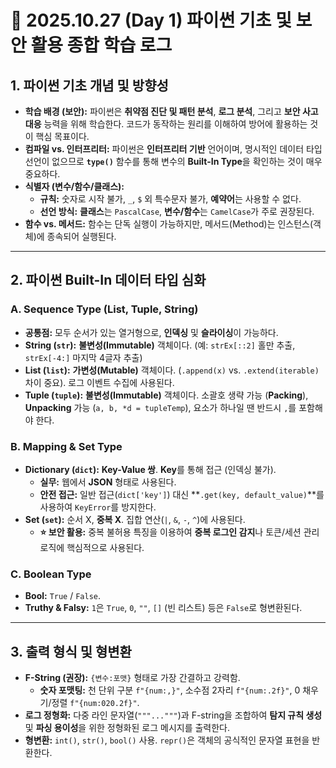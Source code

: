 # 🧠 2025.10.27 (Day 1) 파이썬 기초 및 보안 활용 종합 학습 로그

## 1. 파이썬 기초 개념 및 방향성
* **학습 배경 (보안):** 파이썬은 **취약점 진단 및 패턴 분석**, **로그 분석**, 그리고 **보안 사고 대응** 능력을 위해 학습한다. 코드가 동작하는 원리를 이해하여 방어에 활용하는 것이 핵심 목표이다.
* **컴파일 vs. 인터프리터:** 파이썬은 **인터프리터 기반** 언어이며, 명시적인 데이터 타입 선언이 없으므로 **`type()`** 함수를 통해 변수의 **Built-In Type**을 확인하는 것이 매우 중요하다.
* **식별자 (변수/함수/클래스):**
    * **규칙:** 숫자로 시작 불가, `_`, `$` 외 특수문자 불가, **예약어**는 사용할 수 없다.
    * **선언 방식:** **클래스**는 `PascalCase`, **변수/함수**는 `CamelCase`가 주로 권장된다.
* **함수 vs. 메서드:** 함수는 단독 실행이 가능하지만, 메서드(Method)는 인스턴스(객체)에 종속되어 실행된다.

---

## 2. 파이썬 Built-In 데이터 타입 심화

### A. Sequence Type (List, Tuple, String)
* **공통점:** 모두 순서가 있는 열거형으로, **인덱싱** 및 **슬라이싱**이 가능하다.
* **String (`str`):** **불변성(Immutable)** 객체이다. (예: `strEx[::2]` 홀만 추출, `strEx[-4:]` 마지막 4글자 추출)
* **List (`list`):** **가변성(Mutable)** 객체이다. (`.append(x)` vs. `.extend(iterable)` 차이 중요). 로그 이벤트 수집에 사용된다.
* **Tuple (`tuple`):** **불변성(Immutable)** 객체이다. 소괄호 생략 가능 (**Packing**), **Unpacking** 가능 (`a, b, *d = tupleTemp`), 요소가 하나일 땐 반드시 `,`를 포함해야 한다.

### B. Mapping & Set Type
* **Dictionary (`dict`):** **Key-Value 쌍**. **Key**를 통해 접근 (인덱싱 불가).
    * **실무:** 웹에서 **JSON** 형태로 사용된다.
    * **안전 접근:** 일반 접근(`dict['key']`) 대신 **`.get(key, default_value)`**를 사용하여 `KeyError`를 방지한다.
* **Set (`set`):** 순서 X, **중복 X**. 집합 연산(`|`, `&`, `-`, `^`)에 사용된다.
    * **⭐ 보안 활용:** 중복 불허용 특징을 이용하여 **중복 로그인 감지**나 토큰/세션 관리 로직에 핵심적으로 사용된다.

### C. Boolean Type
* **Bool:** `True` / `False`.
* **Truthy & Falsy:** `1`은 `True`, `0`, `""`, `[]` (빈 리스트) 등은 `False`로 형변환된다.

---

## 3. 출력 형식 및 형변환
* **F-String (권장):** `{변수:포맷}` 형태로 가장 간결하고 강력함.
    * **숫자 포맷팅:** 천 단위 구분 `f"{num:,}"`, 소수점 2자리 `f"{num:.2f}"`, 0 채우기/정렬 `f"{num:020.2f}"`.
* **로그 정형화:** 다중 라인 문자열(`"""..."""`)과 F-string을 조합하여 **탐지 규칙 생성** 및 **파싱 용이성**을 위한 정형화된 로그 메시지를 출력한다.
* **형변환:** `int()`, `str()`, `bool()` 사용. `repr()`은 객체의 공식적인 문자열 표현을 반환한다.
